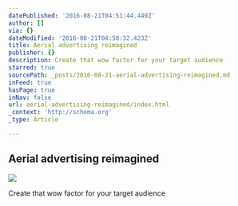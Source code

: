 ```yaml
---
datePublished: '2016-08-21T04:51:44.449Z'
author: []
via: {}
dateModified: '2016-08-21T04:50:32.423Z'
title: Aerial advertising reimagined
publisher: {}
description: Create that wow factor for your target audience
starred: true
sourcePath: _posts/2016-08-21-aerial-advertising-reimagined.md
inFeed: true
hasPage: true
inNav: false
url: aerial-advertising-reimagined/index.html
_context: 'http://schema.org'
_type: Article

---
```

## Aerial advertising reimagined
![](https://the-grid-user-content.s3-us-west-2.amazonaws.com/6cdb504d-1d9d-4854-b8b3-feb1098f6731.jpg)

Create that wow factor for your target audience